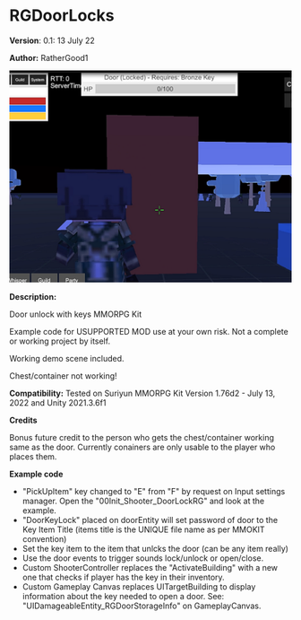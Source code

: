 # RGDoorLocks

**Version**: 0.1: 13 July 22

**Author:** RatherGood1

[![RGDoorLocks](Media/MMOKITModDoorLocks.png)](https://youtu.be/67cGFSlzw0U)


**Description:** 

 Door unlock with keys MMORPG Kit

 Example code for USUPPORTED MOD use at your own risk. Not a complete or working project by itself.

 Working demo scene included.

 Chest/container not working!

 **Compatibility:** Tested on Suriyun MMORPG Kit Version  1.76d2 - July 13, 2022 and Unity 2021.3.6f1
 
**Credits** 

Bonus future credit to the person who gets the chest/container working same as the door. Currently conainers are only usable to the player who places them. 

**Example code**

* "PickUpItem" key changed to "E" from "F" by request on Input settings manager.
Open the "00Init_Shooter_DoorLockRG" and look at the example.
* "DoorKeyLock" placed on doorEntity will set password of door to the Key Item Title (items title is the UNIQUE file name as per MMOKIT convention)
* Set the key item to the item that unlcks the door (can be any item really)
* Use the door events to trigger sounds lock/unlock or open/close.
* Custom ShooterController replaces the "ActivateBuilding" with a new one that checks if player has the key in their inventory.
* Custom Gameplay Canvas replaces UITargetBuilding to display information about the key needed to open a door. See:  "UIDamageableEntity_RGDoorStorageInfo" on GameplayCanvas.


